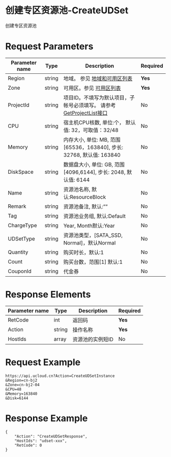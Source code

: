 # 创建专区资源池-CreateUDSet

创建专区资源池

# Request Parameters
|Parameter name|Type|Description|Required|
|---|---|---|---|
|Region|string|地域。 参见 [地域和可用区列表](../summary/regionlist.html)|**Yes**|
|Zone|string|可用区。参见 [可用区列表](../summary/regionlist.html)|**Yes**|
|ProjectId|string|项目ID。不填写为默认项目，子帐号必须填写。 请参考[GetProjectList接口](../summary/get_project_list.html)|No|
|CPU|string|宿主机CPU核数, 单位:个， 默认值: 32，可取值：32/48|No|
|Memory|string|内存大小, 单位: MB, 范围[65536，163840], 步长: 32768, 默认值: 163840|No|
|DiskSpace|string|数据盘大小, 单位: GB, 范围[4096,6144], 步长: 2048, 默认值: 6144|No|
|Name|string|资源池名称, 默认:ResourceBlock|No|
|Remark|string|资源池备注, 默认:””|No|
|Tag|string|资源池业务组, 默认:Default|No|
|ChargeType|string|Year, Month默认:Year|No|
|UDSetType|string|资源池类型，[SATA_SSD, Normal]，默认Normal|No|
|Quantity|string|购买时长，默认:1|No|
|Count|string|购买台数，范围[1] 默认:1|No|
|CouponId|string|代金券|No|

# Response Elements
|Parameter name|Type|Description|Required|
|---|---|---|---|
|RetCode|int|返回码|**Yes**|
|Action|string|操作名称|**Yes**|
|HostIds|array|资源池的实例短ID|No|

# Request Example
```
https://api.ucloud.cn?Action=CreateUDSetInstance
&Region=cn-bj2
&Zone=cn-bj2-04
&CPU=48
&Memory=163840
&Disk=6144
```

# Response Example
```
{
    "Action": "CreateUDSetResponse", 
    "HostIds": "udset-xxx", 
    "RetCode": 0
}
```

